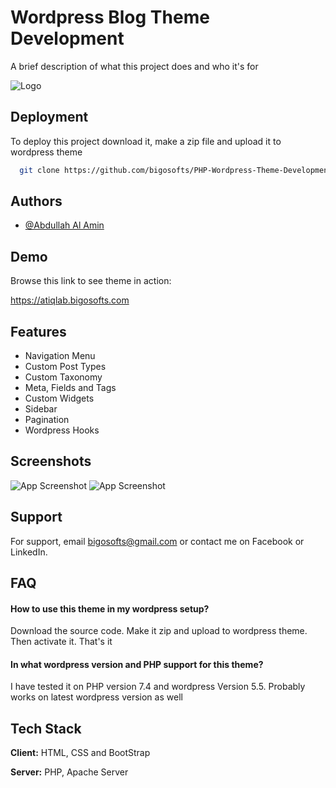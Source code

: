 
# Wordpress Blog Theme Development

A brief description of what this project does and who it's for


![Logo](https://atiqlab.bigosofts.com/wp-content/uploads/2021/01/icon-white.png)


## Deployment

To deploy this project download it, make a zip file and upload it to wordpress theme

```bash
  git clone https://github.com/bigosofts/PHP-Wordpress-Theme-Development-CPT-Taxonomy-Sidebar-Widgets-Pagination-Menus-Tag-Meta-Fields.git
```


## Authors

- [@Abdullah Al Amin](https://www.linkedin.com/in/abdullah-al-amin-93408b192)


## Demo

Browse this link to see theme in action:

https://atiqlab.bigosofts.com
## Features

- Navigation Menu
- Custom Post Types
- Custom Taxonomy
- Meta, Fields and Tags
- Custom Widgets
- Sidebar
- Pagination
- Wordpress Hooks


## Screenshots

![App Screenshot](https://atiqlab.bigosofts.com/wp-content/uploads/2024/08/Screenshot-from-2024-08-25-09-28-37.png)
![App Screenshot](https://atiqlab.bigosofts.com/wp-content/uploads/2024/08/screencapture-atiqlab-bigosofts-2024-08-25-09_35_09.png)


## Support

For support, email bigosofts@gmail.com or contact me on Facebook or LinkedIn.


## FAQ

#### How to use this theme in my wordpress setup?

Download the source code. Make it zip and upload to wordpress theme. Then activate it. That's it

#### In what wordpress version and PHP support for this theme?

I have tested it on PHP version 7.4 and wordpress Version 5.5. Probably works on latest wordpress version as well


## Tech Stack

**Client:** HTML, CSS and BootStrap

**Server:** PHP, Apache Server
